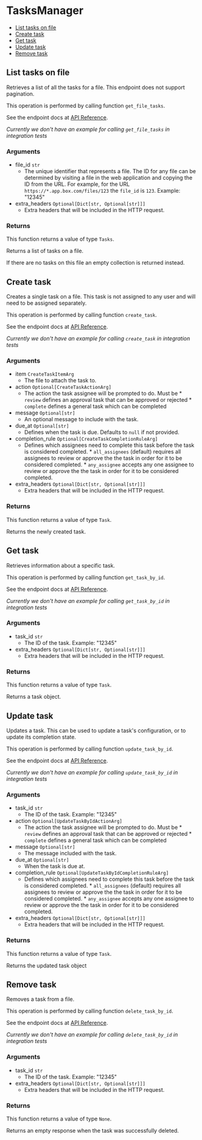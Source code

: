 # TasksManager


- [List tasks on file](#list-tasks-on-file)
- [Create task](#create-task)
- [Get task](#get-task)
- [Update task](#update-task)
- [Remove task](#remove-task)

## List tasks on file

Retrieves a list of all the tasks for a file. This
endpoint does not support pagination.

This operation is performed by calling function `get_file_tasks`.

See the endpoint docs at
[API Reference](https://developer.box.com/reference/get-files-id-tasks/).

*Currently we don't have an example for calling `get_file_tasks` in integration tests*

### Arguments

- file_id `str`
  - The unique identifier that represents a file.  The ID for any file can be determined by visiting a file in the web application and copying the ID from the URL. For example, for the URL `https://*.app.box.com/files/123` the `file_id` is `123`. Example: "12345"
- extra_headers `Optional[Dict[str, Optional[str]]]`
  - Extra headers that will be included in the HTTP request.


### Returns

This function returns a value of type `Tasks`.

Returns a list of tasks on a file.

If there are no tasks on this file an empty collection is returned
instead.


## Create task

Creates a single task on a file. This task is not assigned to any user and
will need to be assigned separately.

This operation is performed by calling function `create_task`.

See the endpoint docs at
[API Reference](https://developer.box.com/reference/post-tasks/).

*Currently we don't have an example for calling `create_task` in integration tests*

### Arguments

- item `CreateTaskItemArg`
  - The file to attach the task to.
- action `Optional[CreateTaskActionArg]`
  - The action the task assignee will be prompted to do. Must be  * `review` defines an approval task that can be approved or rejected * `complete` defines a general task which can be completed
- message `Optional[str]`
  - An optional message to include with the task.
- due_at `Optional[str]`
  - Defines when the task is due. Defaults to `null` if not provided.
- completion_rule `Optional[CreateTaskCompletionRuleArg]`
  - Defines which assignees need to complete this task before the task is considered completed.  * `all_assignees` (default) requires all assignees to review or approve the the task in order for it to be considered completed. * `any_assignee` accepts any one assignee to review or approve the the task in order for it to be considered completed.
- extra_headers `Optional[Dict[str, Optional[str]]]`
  - Extra headers that will be included in the HTTP request.


### Returns

This function returns a value of type `Task`.

Returns the newly created task.


## Get task

Retrieves information about a specific task.

This operation is performed by calling function `get_task_by_id`.

See the endpoint docs at
[API Reference](https://developer.box.com/reference/get-tasks-id/).

*Currently we don't have an example for calling `get_task_by_id` in integration tests*

### Arguments

- task_id `str`
  - The ID of the task. Example: "12345"
- extra_headers `Optional[Dict[str, Optional[str]]]`
  - Extra headers that will be included in the HTTP request.


### Returns

This function returns a value of type `Task`.

Returns a task object.


## Update task

Updates a task. This can be used to update a task's configuration, or to
update its completion state.

This operation is performed by calling function `update_task_by_id`.

See the endpoint docs at
[API Reference](https://developer.box.com/reference/put-tasks-id/).

*Currently we don't have an example for calling `update_task_by_id` in integration tests*

### Arguments

- task_id `str`
  - The ID of the task. Example: "12345"
- action `Optional[UpdateTaskByIdActionArg]`
  - The action the task assignee will be prompted to do. Must be  * `review` defines an approval task that can be approved or rejected * `complete` defines a general task which can be completed
- message `Optional[str]`
  - The message included with the task.
- due_at `Optional[str]`
  - When the task is due at.
- completion_rule `Optional[UpdateTaskByIdCompletionRuleArg]`
  - Defines which assignees need to complete this task before the task is considered completed.  * `all_assignees` (default) requires all assignees to review or approve the the task in order for it to be considered completed. * `any_assignee` accepts any one assignee to review or approve the the task in order for it to be considered completed.
- extra_headers `Optional[Dict[str, Optional[str]]]`
  - Extra headers that will be included in the HTTP request.


### Returns

This function returns a value of type `Task`.

Returns the updated task object


## Remove task

Removes a task from a file.

This operation is performed by calling function `delete_task_by_id`.

See the endpoint docs at
[API Reference](https://developer.box.com/reference/delete-tasks-id/).

*Currently we don't have an example for calling `delete_task_by_id` in integration tests*

### Arguments

- task_id `str`
  - The ID of the task. Example: "12345"
- extra_headers `Optional[Dict[str, Optional[str]]]`
  - Extra headers that will be included in the HTTP request.


### Returns

This function returns a value of type `None`.

Returns an empty response when the task was successfully deleted.


